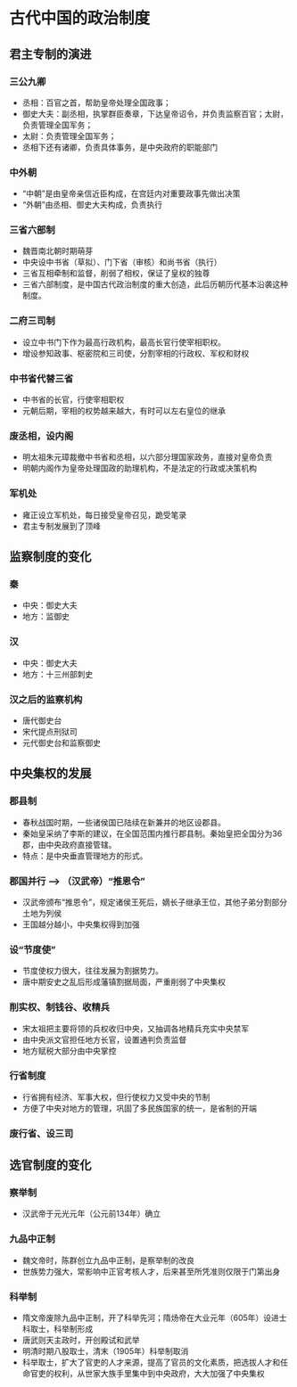 # 古代中国的政治制度

## 君主专制的演进

### 三公九卿

- 丞相：百官之首，帮助皇帝处理全国政事；
- 御史大夫：副丞相，执掌群臣奏章，下达皇帝诏令，并负责监察百官；太尉，负责管理全国军务；
- 太尉：负责管理全国军务；
- 丞相下还有诸卿，负责具体事务，是中央政府的职能部门

### 中外朝

- “中朝”是由皇帝亲信近臣构成，在宫廷内对重要政事先做出决策
- “外朝”由丞相、御史大夫构成，负责执行

### 三省六部制

- 魏晋南北朝时期萌芽
- 中央设中书省（草拟）、门下省（审核）和尚书省（执行）
- 三省互相牵制和监督，削弱了相权，保证了皇权的独尊
- 三省六部制度，是中国古代政治制度的重大创造，此后历朝历代基本沿袭这种制度。

### 二府三司制

- 设立中书门下作为最高行政机构，最高长官行使宰相职权。
- 增设参知政事、枢密院和三司使，分割宰相的行政权、军权和财权

### 中书省代替三省

- 中书省的长官，行使宰相职权
- 元朝后期，宰相的权势越来越大，有时可以左右皇位的继承

### 废丞相，设内阁

- 明太祖朱元璋裁撤中书省和丞相，以六部分理国家政务，直接对皇帝负责
- 明朝内阁作为皇帝处理国政的助理机构，不是法定的行政或决策机构

### 军机处

- 雍正设立军机处，每日接受皇帝召见，跪受笔录
- 君主专制发展到了顶峰

## 监察制度的变化

### 秦

- 中央：御史大夫
- 地方：监御史

### 汉

- 中央：御史大夫
- 地方：十三州部刺史

### 汉之后的监察机构

- 唐代御史台
- 宋代提点刑狱司
- 元代御史台和监察御史

## 中央集权的发展

### 郡县制

- 春秋战国时期，一些诸侯国已陆续在新兼并的地区设郡县。
- 秦始皇采纳了李斯的建议，在全国范围内推行郡县制。秦始皇把全国分为36郡，由中央政府直接管辖。
- 特点：是中央垂直管理地方的形式。

### 郡国并行 --> （汉武帝）“推恩令”

- 汉武帝颁布“推恩令”，规定诸侯王死后，嫡长子继承王位，其他子弟分割部分土地为列侯
- 王国越分越小，中央集权得到加强

### 设“节度使”

- 节度使权力很大，往往发展为割据势力。
- 唐中期安史之乱后形成藩镇割据局面，严重削弱了中央集权

### 削实权、制钱谷、收精兵

- 宋太祖把主要将领的兵权收归中央，又抽调各地精兵充实中央禁军
- 由中央派文官担任地方长官，设置通判负责监督
- 地方赋税大部分由中央掌控

### 行省制度

- 行省拥有经济、军事大权，但行使权力又受中央的节制
- 方便了中央对地方的管理，巩固了多民族国家的统一，是省制的开端

### 废行省、设三司

## 选官制度的变化

### 察举制

- 汉武帝于元光元年（公元前134年）确立

### 九品中正制

- 魏文帝时，陈群创立九品中正制，是察举制的改良
- 世族势力强大，常影响中正官考核人才，后来甚至所凭准则仅限于门第出身

### 科举制

- 隋文帝废除九品中正制，开了科举先河；隋炀帝在大业元年（605年）设进士科取士，科举制形成
- 唐武则天主政时，开创殿试和武举
- 明清时期八股取士，清末（1905年）科举制取消
- 科举取士，扩大了官吏的人才来源，提高了官员的文化素质，把选拔人才和任命官吏的权利，从世家大族手里集中到中央政府，大大加强了中央集权